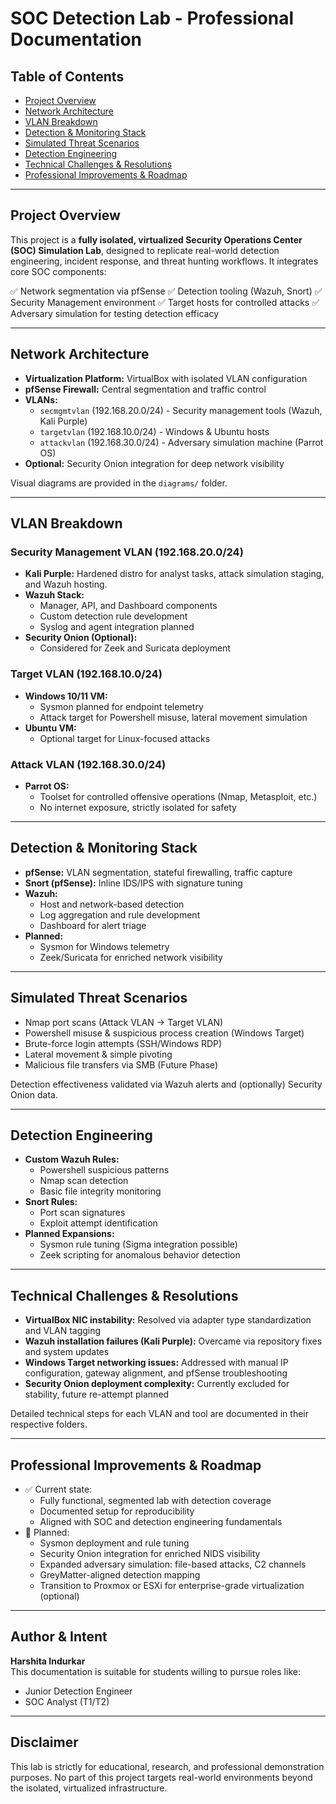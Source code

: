 # SOC Detection Lab - Professional Documentation

## Table of Contents
- [Project Overview](#project-overview)
- [Network Architecture](#network-architecture)
- [VLAN Breakdown](#vlan-breakdown)
- [Detection & Monitoring Stack](#detection--monitoring-stack)
- [Simulated Threat Scenarios](#simulated-threat-scenarios)
- [Detection Engineering](#detection-engineering)
- [Technical Challenges & Resolutions](#technical-challenges--resolutions)
- [Professional Improvements & Roadmap](#professional-improvements--roadmap)

---

## Project Overview
This project is a **fully isolated, virtualized Security Operations Center (SOC) Simulation Lab**, designed to replicate real-world detection engineering, incident response, and threat hunting workflows. It integrates core SOC components:

✅ Network segmentation via pfSense
✅ Detection tooling (Wazuh, Snort)
✅ Security Management environment
✅ Target hosts for controlled attacks
✅ Adversary simulation for testing detection efficacy

---

## Network Architecture
- **Virtualization Platform:** VirtualBox with isolated VLAN configuration
- **pfSense Firewall:** Central segmentation and traffic control
- **VLANs:**
  - `secmgmtvlan` (192.168.20.0/24) - Security management tools (Wazuh, Kali Purple)
  - `targetvlan` (192.168.10.0/24) - Windows & Ubuntu hosts
  - `attackvlan` (192.168.30.0/24) - Adversary simulation machine (Parrot OS)
- **Optional:** Security Onion integration for deep network visibility

Visual diagrams are provided in the `diagrams/` folder.

---

## VLAN Breakdown

### Security Management VLAN (192.168.20.0/24)
- **Kali Purple:** Hardened distro for analyst tasks, attack simulation staging, and Wazuh hosting.
- **Wazuh Stack:**
  - Manager, API, and Dashboard components
  - Custom detection rule development
  - Syslog and agent integration planned
- **Security Onion (Optional):**
  - Considered for Zeek and Suricata deployment

### Target VLAN (192.168.10.0/24)
- **Windows 10/11 VM:**
  - Sysmon planned for endpoint telemetry
  - Attack target for Powershell misuse, lateral movement simulation
- **Ubuntu VM:**
  - Optional target for Linux-focused attacks

### Attack VLAN (192.168.30.0/24)
- **Parrot OS:**
  - Toolset for controlled offensive operations (Nmap, Metasploit, etc.)
  - No internet exposure, strictly isolated for safety

---

## Detection & Monitoring Stack
- **pfSense:** VLAN segmentation, stateful firewalling, traffic capture
- **Snort (pfSense):** Inline IDS/IPS with signature tuning
- **Wazuh:**
  - Host and network-based detection
  - Log aggregation and rule development
  - Dashboard for alert triage
- **Planned:**
  - Sysmon for Windows telemetry
  - Zeek/Suricata for enriched network visibility

---

## Simulated Threat Scenarios
- Nmap port scans (Attack VLAN → Target VLAN)
- Powershell misuse & suspicious process creation (Windows Target)
- Brute-force login attempts (SSH/Windows RDP)
- Lateral movement & simple pivoting
- Malicious file transfers via SMB (Future Phase)

Detection effectiveness validated via Wazuh alerts and (optionally) Security Onion data.

---

## Detection Engineering
- **Custom Wazuh Rules:**
  - Powershell suspicious patterns
  - Nmap scan detection
  - Basic file integrity monitoring
- **Snort Rules:**
  - Port scan signatures
  - Exploit attempt identification
- **Planned Expansions:**
  - Sysmon rule tuning (Sigma integration possible)
  - Zeek scripting for anomalous behavior detection

---

## Technical Challenges & Resolutions
- **VirtualBox NIC instability:** Resolved via adapter type standardization and VLAN tagging
- **Wazuh installation failures (Kali Purple):** Overcame via repository fixes and system updates
- **Windows Target networking issues:** Addressed with manual IP configuration, gateway alignment, and pfSense troubleshooting
- **Security Onion deployment complexity:** Currently excluded for stability, future re-attempt planned

Detailed technical steps for each VLAN and tool are documented in their respective folders.

---

## Professional Improvements & Roadmap
- ✅ Current state:
  - Fully functional, segmented lab with detection coverage
  - Documented setup for reproducibility
  - Aligned with SOC and detection engineering fundamentals
- 🔧 Planned:
  - Sysmon deployment and rule tuning
  - Security Onion integration for enriched NIDS visibility
  - Expanded adversary simulation: file-based attacks, C2 channels
  - GreyMatter-aligned detection mapping
  - Transition to Proxmox or ESXi for enterprise-grade virtualization (optional)

---

## Author & Intent
**Harshita Indurkar**  
This documentation is suitable for students willing to pursue roles like:

- Junior Detection Engineer
- SOC Analyst (T1/T2)

---

## Disclaimer
This lab is strictly for educational, research, and professional demonstration purposes. No part of this project targets real-world environments beyond the isolated, virtualized infrastructure.
